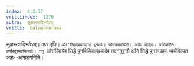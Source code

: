 ```yaml
---
index:  4.2.77
vrittiindex:  1270
sutra:  सुवास्त्वादिभ्योऽण्
vritti:  balamanorama 
---
```


सुवास्त्वादिभ्योऽण्। अञ इति। `ओर'ञित्यस्यापवाद इत्यर्थः। सौवास्तवमिति। अणि ओर्गुणः। वार्णवमिति। वर्णोरदूरभवमित्यर्थः। ननु `ओर'ञित्येव सिद्धे पुनर्विधिसामथ्र्यादेव तदननुवृत्तौ अणि सिद्धे पुनरण्ग्रहणं व्यर्थमित्यत आह--अण्ग्रहणमिति। 

